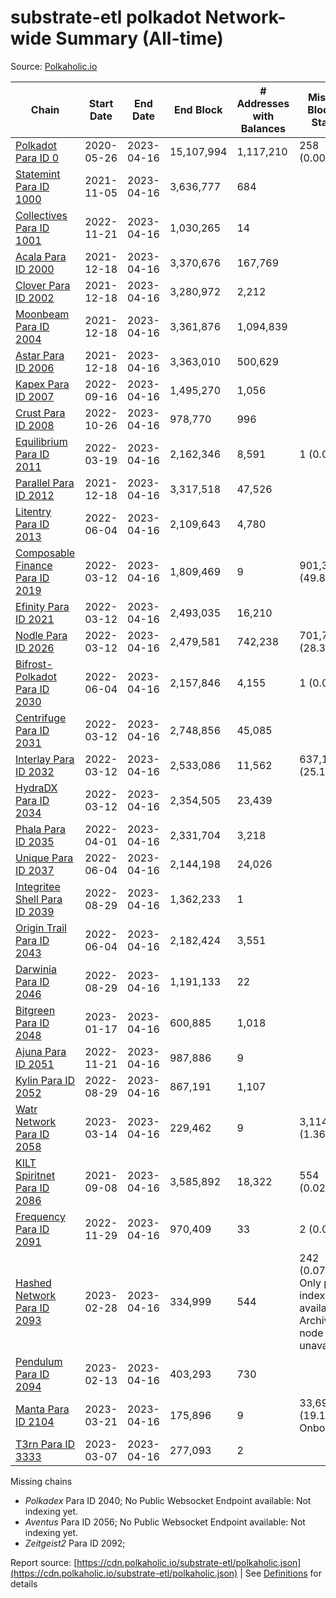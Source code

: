 # substrate-etl polkadot Network-wide Summary (All-time)

Source: [Polkaholic.io](https://polkaholic.io)


| Chain            | Start Date | End Date | End Block | # Addresses with Balances | Missing Blocks / Status |
| ---------------- | ---------- | ---------| --------- | ------------------------- | ----------------------- |
| [Polkadot Para ID 0](/polkadot/0-polkadot) | 2020-05-26 | 2023-04-16 | 15,107,994 |  1,117,210 | 258 (0.00%)  |
| [Statemint Para ID 1000](/polkadot/1000-statemint) | 2021-11-05 | 2023-04-16 | 3,636,777 |  684 |    |
| [Collectives Para ID 1001](/polkadot/1001-collectives) | 2022-11-21 | 2023-04-16 | 1,030,265 |  14 |    |
| [Acala Para ID 2000](/polkadot/2000-acala) | 2021-12-18 | 2023-04-16 | 3,370,676 |  167,769 |    |
| [Clover Para ID 2002](/polkadot/2002-clover) | 2021-12-18 | 2023-04-16 | 3,280,972 |  2,212 |    |
| [Moonbeam Para ID 2004](/polkadot/2004-moonbeam) | 2021-12-18 | 2023-04-16 | 3,361,876 |  1,094,839 |    |
| [Astar Para ID 2006](/polkadot/2006-astar) | 2021-12-18 | 2023-04-16 | 3,363,010 |  500,629 |    |
| [Kapex Para ID 2007](/polkadot/2007-kapex) | 2022-09-16 | 2023-04-16 | 1,495,270 |  1,056 |    |
| [Crust Para ID 2008](/polkadot/2008-crust) | 2022-10-26 | 2023-04-16 | 978,770 |  996 |    |
| [Equilibrium Para ID 2011](/polkadot/2011-equilibrium) | 2022-03-19 | 2023-04-16 | 2,162,346 |  8,591 | 1 (0.00%)  |
| [Parallel Para ID 2012](/polkadot/2012-parallel) | 2021-12-18 | 2023-04-16 | 3,317,518 |  47,526 |    |
| [Litentry Para ID 2013](/polkadot/2013-litentry) | 2022-06-04 | 2023-04-16 | 2,109,643 |  4,780 |    |
| [Composable Finance Para ID 2019](/polkadot/2019-composable) | 2022-03-12 | 2023-04-16 | 1,809,469 |  9 | 901,328 (49.81%)  |
| [Efinity Para ID 2021](/polkadot/2021-efinity) | 2022-03-12 | 2023-04-16 | 2,493,035 |  16,210 |    |
| [Nodle Para ID 2026](/polkadot/2026-nodle) | 2022-03-12 | 2023-04-16 | 2,479,581 |  742,238 | 701,770 (28.30%)  |
| [Bifrost-Polkadot Para ID 2030](/polkadot/2030-bifrost-dot) | 2022-06-04 | 2023-04-16 | 2,157,846 |  4,155 | 1 (0.00%)  |
| [Centrifuge Para ID 2031](/polkadot/2031-centrifuge) | 2022-03-12 | 2023-04-16 | 2,748,856 |  45,085 |    |
| [Interlay Para ID 2032](/polkadot/2032-interlay) | 2022-03-12 | 2023-04-16 | 2,533,086 |  11,562 | 637,109 (25.15%)  |
| [HydraDX Para ID 2034](/polkadot/2034-hydradx) | 2022-03-12 | 2023-04-16 | 2,354,505 |  23,439 |    |
| [Phala Para ID 2035](/polkadot/2035-phala) | 2022-04-01 | 2023-04-16 | 2,331,704 |  3,218 |    |
| [Unique Para ID 2037](/polkadot/2037-unique) | 2022-06-04 | 2023-04-16 | 2,144,198 |  24,026 |    |
| [Integritee Shell Para ID 2039](/polkadot/2039-integritee-shell) | 2022-08-29 | 2023-04-16 | 1,362,233 |  1 |    |
| [Origin Trail Para ID 2043](/polkadot/2043-origintrail) | 2022-06-04 | 2023-04-16 | 2,182,424 |  3,551 |    |
| [Darwinia Para ID 2046](/polkadot/2046-darwinia) | 2022-08-29 | 2023-04-16 | 1,191,133 |  22 |    |
| [Bitgreen Para ID 2048](/polkadot/2048-bitgreen) | 2023-01-17 | 2023-04-16 | 600,885 |  1,018 |    |
| [Ajuna Para ID 2051](/polkadot/2051-ajuna) | 2022-11-21 | 2023-04-16 | 987,886 |  9 |    |
| [Kylin Para ID 2052](/polkadot/2052-kylin) | 2022-08-29 | 2023-04-16 | 867,191 |  1,107 |    |
| [Watr Network Para ID 2058](/polkadot/2058-watr) | 2023-03-14 | 2023-04-16 | 229,462 |  9 | 3,114 (1.36%)  |
| [KILT Spiritnet Para ID 2086](/polkadot/2086-kilt) | 2021-09-08 | 2023-04-16 | 3,585,892 |  18,322 | 554 (0.02%)  |
| [Frequency Para ID 2091](/polkadot/2091-frequency) | 2022-11-29 | 2023-04-16 | 970,409 |  33 | 2 (0.00%)  |
| [Hashed Network Para ID 2093](/polkadot/2093-hashed) | 2023-02-28 | 2023-04-16 | 334,999 |  544 | 242 (0.07%) Only partial index available: Archive node unavailable |
| [Pendulum Para ID 2094](/polkadot/2094-pendulum) | 2023-02-13 | 2023-04-16 | 403,293 |  730 |    |
| [Manta Para ID 2104](/polkadot/2104-manta) | 2023-03-21 | 2023-04-16 | 175,896 |  9 | 33,698 (19.16%) Onboarding |
| [T3rn Para ID 3333](/polkadot/3333-t3rn) | 2023-03-07 | 2023-04-16 | 277,093 |  2 |    |

Missing chains


* *Polkadex* Para ID 2040; No Public Websocket Endpoint available: Not indexing yet.
* *Aventus* Para ID 2056; No Public Websocket Endpoint available: Not indexing yet.
* *Zeitgeist2* Para ID 2092; 

Report source: [https://cdn.polkaholic.io/substrate-etl/polkaholic.json](https://cdn.polkaholic.io/substrate-etl/polkaholic.json) | See [Definitions](/DEFINITIONS.md) for details

